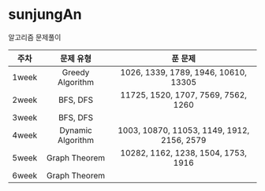 # sunjungAn
알고리즘 문제풀이

|주차|문제 유형|푼 문제|
|:---:|:---:|:---:|
|1week|Greedy Algorithm|1026, 1339, 1789, 1946, 10610, 13305|
|2week|BFS, DFS|11725, 1520, 1707, 7569, 7562, 1260|
|3week|BFS, DFS||
|4week|Dynamic Algorithm|1003, 10870, 11053, 1149, 1912, 2156, 2579|
|5week|Graph Theorem|10282, 1162, 1238, 1504, 1753, 1916|
|6week|Graph Theorem||
